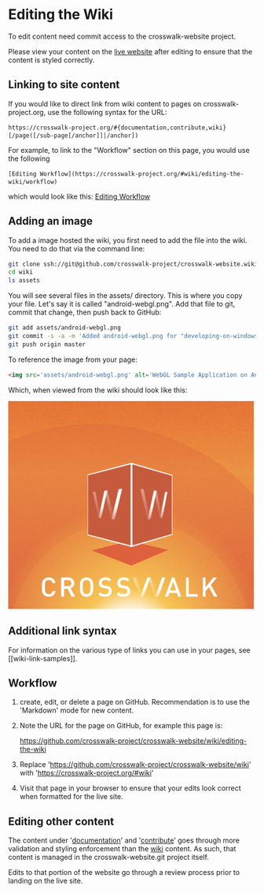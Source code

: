 # Editing the Wiki
To edit content need commit access to the crosswalk-website project.

Please view your content on the [live website](https://crosswalk-project.org/#wiki/history) after editing to ensure that the content is styled correctly.

## Linking to site content
If you would like to direct link from wiki content to pages on crosswalk-project.org, use the following syntax for the URL:

```pre
https://crosswalk-project.org/#{documentation,contribute,wiki}[/page([/sub-page[/anchor]]|/anchor])
```

For example, to link to the "Workflow" section on this page, you would use the following

```pre
[Editing Workflow](https://crosswalk-project.org/#wiki/editing-the-wiki/workflow)
```
which would look like this: [Editing Workflow](https://crosswalk-project.org/#wiki/editing-the-wiki/workflow)

## Adding an image
To add a image hosted the wiki, you first need to add the file into the wiki. You need to do that via the command line:

```bash
git clone ssh://git@github.com/crosswalk-project/crosswalk-website.wiki.git wiki
cd wiki
ls assets
```
You will see several files in the assets/ directory. This is where you copy your file. Let's say it is called "android-webgl.png". Add that file to git, commit that change, then push back to GitHub:
```bash
git add assets/android-webgl.png
git commit -s -a -m 'Added android-webgl.png for "developing-on-windows" page'
git push origin master
```
To reference the image from your page:
```html
<img src='assets/android-webgl.png' alt='WebGL Sample Application on Android'>
```
Which, when viewed from the wiki should look like this:

<img src='assets/android-webgl.png' alt='WebGL Sample Application on Android'>

## Additional link syntax
For information on the various type of links you can use in your pages, see [[wiki-link-samples]].

## Workflow
1. create, edit, or delete a page on GitHub. Recommendation is to use the 'Markdown' mode for new content.
2. Note the URL for the page on GitHub, for example this page is:

   https://github.com/crosswalk-project/crosswalk-website/wiki/editing-the-wiki
3. Replace 'https://github.com/crosswalk-project/crosswalk-website/wiki' with 'https://crosswalk-project.org/#wiki'
4. Visit that page in your browser to ensure that your edits look correct when formatted for the live site.

## Editing other content
The content under '[documentation](https://crosswalk-project.org/#documentation)' and '[contribute](https://crosswalk-project.org/#contribute)' goes through more validation and styling enforcement than the [wiki](https://crosswalk-project.org/#wiki) content. As such, that content is managed in the crosswalk-website.git project itself. 

Edits to that portion of the website go through a review process prior to landing on the live site.